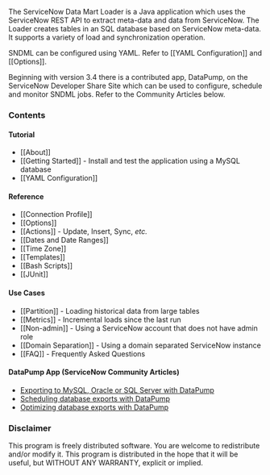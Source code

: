 The ServiceNow Data Mart Loader is a Java application which uses the ServiceNow REST API to extract meta-data and data from ServiceNow. The Loader creates tables in an SQL database based on ServiceNow meta-data. It supports a variety of load and synchronization operation. 

SNDML can be configured using YAML. Refer to [[YAML Configuration]] and [[Options]].

Beginning with version 3.4 there is a contributed app, DataPump, on the ServiceNow Developer Share Site which can be used to configure, schedule and monitor SNDML jobs. Refer to the Community Articles below. 

### Contents
#### Tutorial
* [[About]]
* [[Getting Started]] - Install and test the application using a MySQL database
* [[YAML Configuration]]
#### Reference
* [[Connection Profile]]
* [[Options]]
* [[Actions]] - Update, Insert, Sync, _etc._
* [[Dates and Date Ranges]]
* [[Time Zone]]
* [[Templates]]
* [[Bash Scripts]]
* [[JUnit]]
#### Use Cases
* [[Partition]] - Loading historical data from large tables
* [[Metrics]] - Incremental loads since the last run
* [[Non-admin]] - Using a ServiceNow account that does not have admin role
* [[Domain Separation]] - Using a domain separated ServiceNow instance
* [[FAQ]] - Frequently Asked Questions
#### DataPump App (ServiceNow Community Articles)
* [Exporting to MySQL, Oracle or SQL Server with DataPump](https://community.servicenow.com/community?id=community_article&sys_id=90628858db7f2010030d443039961918)
* [Scheduling database exports with DataPump](https://community.servicenow.com/community?id=community_article&sys_id=8574206cdbbb2010fb1e0b55ca9619d7)
* [Optimizing database exports with DataPump](https://community.servicenow.com/community?id=community_article&sys_id=97a7e620db7760101cd8a345ca961916)

### Disclaimer
This program is freely distributed software. You are welcome to redistribute and/or modify it. This program is distributed in the hope that it will be useful, but WITHOUT ANY WARRANTY, explicit or implied. 
